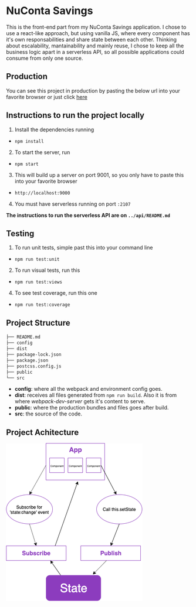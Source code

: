 # NuConta Savings

This is the front-end part from my NuConta Savings application. I chose to use a react-like approach, but using vanilla JS, where every component has it's own responsabilities and share state between each other.
Thinking about escalability, mantainability and mainly reuse, I chose to keep all the business logic apart in a serverless API, so all possible applications could consume from only one source.

## Production

You can see this project in production by pasting the below url into your favorite browser or just click [here](https://nubank-challenge-front.s3.amazonaws.com/index.html)


## Instructions to run the project locally

1. Install the dependencies running
  - `npm install`

2. To start the server, run
  - `npm start`

3. This will build up a server on port 9001, so you only have to paste this into your favorite browser
  - `http://localhost:9000`

4. You must have serverless running on port `:2107`

**The instructions to run the serverless API are on `../api/README.md`**


## Testing

1. To run unit tests, simple past this into your command line
  - `npm run test:unit`

2. To run visual tests, run this
  - `npm run test:views`

4. To see test coverage, run this one
  - `npm run test:coverage`

## Project Structure

```
├── README.md
├── config
├── dist
├── package-lock.json
├── package.json
├── postcss.config.js
├── public
└── src
```

- **config**: where all the webpack and environment config goes.
- **dist**: receives all files generated from `npm run build`. Also it is from where _webpack-dev-server_ gets it's content to serve.
- **public**: where the production bundles and files goes after build.
- **src**: the source of the code.

## Project Achitecture

![Diagram](./src/static/images/diagram.png)
